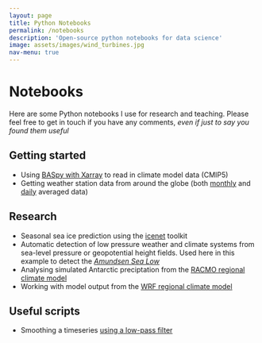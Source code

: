 ```yaml
---
layout: page
title: Python Notebooks
permalink: /notebooks
description: 'Open-source python notebooks for data science'
image: assets/images/wind_turbines.jpg
nav-menu: true
---
```


<h1>Notebooks</h1>

Here are some Python notebooks I use for research and teaching. Please feel free to get in touch if you have any comments, _even if just to say you found them useful_

## Getting started
* Using [BASpy with Xarray](/notebooks/baspy_using_xarray) to read in climate model data (CMIP5)
* Getting weather station data from around the globe (both [monthly](/notebooks/ghcn_monthly) and [daily](/notebooks/ghcn_daily) averaged data) 

## Research
* Seasonal sea ice prediction using the [icenet](https://edsbook.org/notebooks/gallery/ac327c3a-5264-40a2-8c6e-1e8d7c4b37ef/notebook.html) toolkit
* Automatic detection of low pressure weather and climate systems from sea-level pressure or geopotential height fields. Used here in this example to detect the [_Amundsen Sea Low_](/notebooks/asl_detection)
* Analysing simulated Antarctic preciptation from the [RACMO regional climate model](/notebooks/racmo_with_xarray)
* Working with model output from the [WRF regional climate model](/notebooks/wrf_with_xarray)

## Useful scripts
* Smoothing a timeseries [using a low-pass filter](/notebooks/smooth_timeseries)

